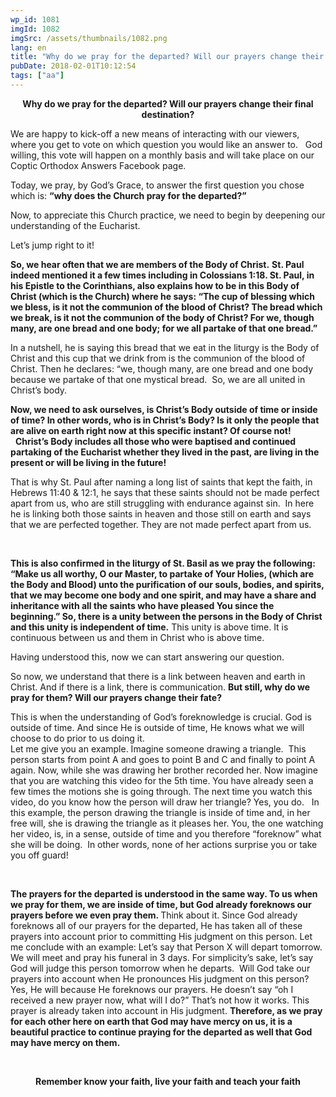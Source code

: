 ```yaml
---
wp_id: 1081
imgId: 1082
imgSrc: /assets/thumbnails/1082.png
lang: en
title: "Why do we pray for the departed? Will our prayers change their final destination?"
pubDate: 2018-02-01T10:12:54
tags: ["aa"]
---
```

<!-- page: 6 -->

<p style="text-align: center;"><strong>Why do we pray for the departed? Will our prayers change their final destination?</strong></p>
<p>We are happy to kick-off a new means of interacting with our viewers, where you get to vote on which question you would like an answer to.   God willing, this vote will happen on a monthly basis and will take place on our Coptic Orthodox Answers Facebook page.</p>
<p>Today, we pray, by God’s Grace, to answer the first question you chose which is: <strong>“why does the Church pray for the departed?”</strong></p>
<p>Now, to appreciate this Church practice, we need to begin by deepening our understanding of the Eucharist.</p>
<p>Let’s jump right to it!</p>
<p><strong>So, we hear often that we are members of the Body of Christ.</strong> <strong>St. Paul indeed mentioned it a few times including in Colossians 1:18. St. Paul, in his Epistle to the Corinthians, also explains how to be in this Body of Christ (which is the Church) where he says: “The cup of blessing which we bless, is it not the communion of the blood of Christ? The bread which we break, is it not the communion of the body of Christ? For we, though many, are one bread and one body; for we all partake of that one bread.”</strong></p>
<p>In a nutshell, he is saying this bread that we eat in the liturgy is the Body of Christ and this cup that we drink from is the communion of the blood of Christ. Then he declares: “we, though many, are one bread and one body because we partake of that one mystical bread.  So, we are all united in Christ’s body.</p>
<p><strong>Now, we need to ask ourselves, is Christ’s Body outside of time or inside of time? In other words, who is in Christ’s Body? Is it only the people that are alive on earth right now at this specific instant? Of course not!</strong>   <strong>Christ’s Body includes all those who were baptised and continued partaking of the Eucharist whether they lived in the past, are living in the present or will be living in the future! </strong></p>
<p>That is why St. Paul after naming a long list of saints that kept the faith, in Hebrews 11:40 &amp; 12:1, he says that these saints should not be made perfect apart from us, who are still struggling with endurance against sin.  In here he is linking both those saints in heaven and those still on earth and says that we are perfected together. They are not made perfect apart from us.</p>
<p>&nbsp;</p>
<p><strong>This is also confirmed in the liturgy of St. Basil as we pray the following: “Make us all worthy, O our Master, to partake of Your Holies, (which are the Body and Blood) unto the purification of our souls, bodies, and spirits, that we may become one body and one spirit, and may have a share and inheritance with all the saints who have pleased You since the beginning.” So, there is a unity between the persons in the Body of Christ and this unity is independent of time.</strong> This unity is above time. It is continuous between us and them in Christ who is above time.</p>
<p>Having understood this, now we can start answering our question.</p>
<p>So now, we understand that there is a link between heaven and earth in Christ. And if there is a link, there is communication. <strong>But still, why do we pray for them? Will our prayers change their fate? </strong></p>
<p>This is when the understanding of God’s foreknowledge is crucial. God is outside of time. And since He is outside of time, He knows what we will choose to do prior to us doing it.<br />
Let me give you an example. Imagine someone drawing a triangle.  This person starts from point A and goes to point B and C and finally to point A again. Now, while she was drawing her brother recorded her. Now imagine that you are watching this video for the 5th time. You have already seen a few times the motions she is going through. The next time you watch this video, do you know how the person will draw her triangle? Yes, you do.   In this example, the person drawing the triangle is inside of time and, in her free will, she is drawing the triangle as it pleases her. You, the one watching her video, is, in a sense, outside of time and you therefore “foreknow” what she will be doing.  In other words, none of her actions surprise you or take you off guard!</p>
<p>&nbsp;</p>
<p><strong>The prayers for the departed is understood in the same way. To us when we pray for them, we are inside of time, but God already foreknows our prayers before we even pray them. </strong>Think about it. Since God already foreknows all of our prayers for the departed, He has taken all of these prayers into account prior to committing His judgment on this person. Let me conclude with an example: Let’s say that Person X will depart tomorrow. We will meet and pray his funeral in 3 days. For simplicity’s sake, let’s say God will judge this person tomorrow when he departs.  Will God take our prayers into account when He pronounces His judgment on this person? Yes, He will because He foreknows our prayers. He doesn’t say “oh I received a new prayer now, what will I do?” That’s not how it works. This prayer is already taken into account in His judgment. <strong>Therefore, as we pray for each other here on earth that God may have mercy on us, it is a beautiful practice to continue praying for the departed as well that God may have mercy on them. </strong></p>
<p>&nbsp;</p>
<p style="text-align: center;"><strong>Remember know your faith, live your faith and teach your faith</strong></p>
<p style="text-align: center;">
